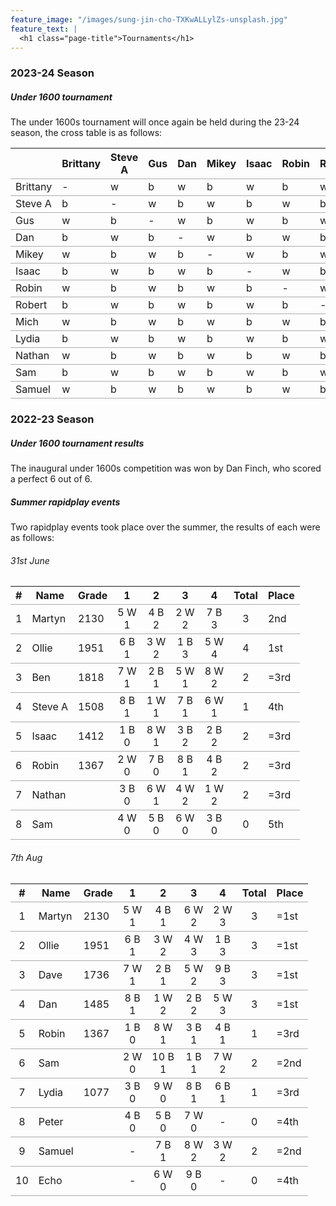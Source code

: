 ```yaml
---
feature_image: "/images/sung-jin-cho-TXKwALLylZs-unsplash.jpg"
feature_text: |
  <h1 class="page-title">Tournaments</h1>
---
```


<style>
:root {
    --background-image: url("/images/sung-jin-cho-TXKwALLylZs-unsplash.jpg")
}

@media screen and (min-width: 100em)
.content {
    width: 100%;
}

tr {
    border-bottom: 1px solid #acacac;
}
</style>

### 2023-24 Season
##### Under 1600 tournament
The under 1600s tournament will once again be held during the 23-24 season, the cross table is as follows:

<div class="table-23-24-u1600">

|          | Brittany | Steve A | Gus | Dan | Mikey | Isaac | Robin | Robert | Mich | Lydia | Nathan | Sam | Samuel |
|----------|----------|---------|-----|-----|-------|-------|-------|--------|------|-------|--------|-----|--------|
| Brittany | -        | w       | b   | w   | b     | w     | b     | w      | b    | w     | b      | w   | b      |
| Steve A  | b        | -       | w   | b   | w     | b     | w     | b      | w    | b     | w      | b   | w      |
| Gus      | w        | b       | -   | w   | b     | w     | b     | w      | b    | w     | b      | w   | b      |
| Dan      | b        | w       | b   | -   | w     | b     | w     | b      | w    | b     | w      | b   | w      |
| Mikey    | w        | b       | w   | b   | -     | w     | b     | w      | b    | w     | b      | w   | b      |
| Isaac    | b        | w       | b   | w   | b     | -     | w     | b      | w    | b     | w      | b   | w      |
| Robin    | w        | b       | w   | b   | w     | b     | -     | w      | b    | w     | b      | w   | b      |
| Robert   | b        | w       | b   | w   | b     | w     | b     | -      | w    | b     | w      | b   | w      |
| Mich     | w        | b       | w   | b   | w     | b     | w     | b      | -    | w     | b      | w   | b      |
| Lydia    | b        | w       | b   | w   | b     | w     | b     | w      | b    | -     | w      | b   | w      |
| Nathan   | w        | b       | w   | b   | w     | b     | w     | b      | w    | b     | -      | w   | b      |
| Sam      | b        | w       | b   | w   | b     | w     | b     | w      | b    | w     | b      | -   | w      |
| Samuel   | w        | b       | w   | b   | w     | b     | w     | b      | w    | b     | w      | b   | -      |

</div>

### 2022-23 Season
##### Under 1600 tournament results
The inaugural under 1600s competition was won by Dan Finch, who scored a perfect 6 out of 6.

##### Summer rapidplay events
Two rapidplay events took place over the summer, the results of each were as follows:

###### 31st June

| # | Name    | Grade |    1     |    2     |    3     |    4     | Total | Place |
|:-:|---------|-------|:--------:|:--------:|:--------:|:--------:|:-----:|-------|
| 1 | Martyn  | 2130  | 5 W<br>1 | 4 B<br>2 | 2 W<br>2 | 7 B<br>3 |   3   | 2nd   |
| 2 | Ollie   | 1951  | 6 B<br>1 | 3 W<br>2 | 1 B<br>3 | 5 W<br>4 |   4   | 1st   |
| 3 | Ben     | 1818  | 7 W<br>1 | 2 B<br>1 | 5 W<br>1 | 8 W<br>2 |   2   | =3rd  |
| 4 | Steve A | 1508  | 8 B<br>1 | 1 W<br>1 | 7 B<br>1 | 6 W<br>1 |   1   | 4th   |
| 5 | Isaac   | 1412  | 1 B<br>0 | 8 W<br>1 | 3 B<br>2 | 2 B<br>2 |   2   | =3rd  |
| 6 | Robin   | 1367  | 2 W<br>0 | 7 B<br>0 | 8 B<br>1 | 4 B<br>2 |   2   | =3rd  |
| 7 | Nathan  |       | 3 B<br>0 | 6 W<br>1 | 4 W<br>2 | 1 W<br>2 |   2   | =3rd  |
| 8 | Sam     |       | 4 W<br>0 | 5 B<br>0 | 6 W<br>0 | 3 B<br>0 |   0   | 5th   |


###### 7th Aug

| #  | Name   | Grade |    1     |     2     |    3     |    4     | Total | Place |
|:--:|--------|-------|:--------:|:---------:|:--------:|:--------:|:-----:|-------|
| 1  | Martyn | 2130  | 5 W<br>1 | 4 B<br>1  | 6 W<br>2 | 2 W<br>3 |   3   | =1st  |
| 2  | Ollie  | 1951  | 6 B<br>1 | 3 W<br>2  | 4 W<br>3 | 1 B<br>3 |   3   | =1st  |
| 3  | Dave   | 1736  | 7 W<br>1 | 2 B<br>1  | 5 W<br>2 | 9 B<br>3 |   3   | =1st  |
| 4  | Dan    | 1485  | 8 B<br>1 | 1 W<br>2  | 2 B<br>2 | 5 W<br>3 |   3   | =1st  |
| 5  | Robin  | 1367  | 1 B<br>0 | 8 W<br>1  | 3 B<br>1 | 4 B<br>1 |   1   | =3rd  |
| 6  | Sam    |       | 2 W<br>0 | 10 B<br>1 | 1 B<br>1 | 7 W<br>2 |   2   | =2nd  |
| 7  | Lydia  | 1077  | 3 B<br>0 | 9 W<br>0  | 8 B<br>1 | 6 B<br>1 |   1   | =3rd  |
| 8  | Peter  |       | 4 B<br>0 | 5 B<br>0  | 7 W<br>0 |    -     |   0   | =4th  |
| 9  | Samuel |       |    -     | 7 B<br>1  | 8 W<br>2 | 3 W<br>2 |   2   | =2nd  |
| 10 | Echo   |       |    -     | 6 W<br>0  | 9 B<br>0 |    -     |   0   | =4th  |